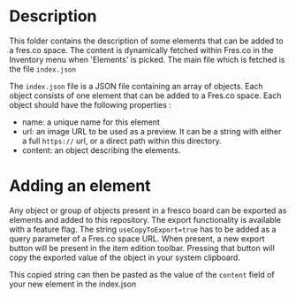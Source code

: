 # Description

This folder contains the description of some elements that can be added to a fres.co space.
The content is dynamically fetched within Fres.co in the Inventory menu when 'Elements' is picked.
The main file which is fetched is the file `index.json`

The `index.json` file is a JSON file containing an array of objects.
Each object consists of one element that can be added to a Fres.co space.
Each object should have the following properties :
 - name: a unique name for this element
 - url: an image URL to be used as a preview. It can be a string with either a full `https://` url, or a direct path within this directory.
 - content: an object describing the elements.

# Adding an element

Any object or group of objects present in a fresco board can be exported as elements and added to this repository.
The export functionality is available with a feature flag. The string `useCopyToExport=true` has to be added as a query parameter of a Fres.co space URL.
When present, a new export button will be present in the item edition toolbar. Pressing that button will copy the exported value of the object in your system clipboard.

This copied string can then be pasted as the value of the `content` field of your new element in the index.json



